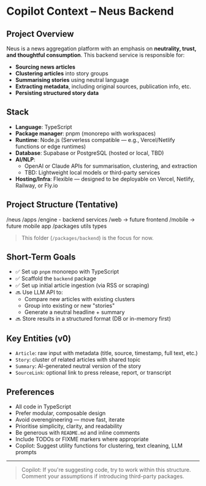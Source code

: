 # Copilot Context – Neus Backend

## Project Overview

Neus is a news aggregation platform with an emphasis on **neutrality, trust, and thoughtful consumption**. This backend service is responsible for:

- **Sourcing news articles**
- **Clustering articles** into story groups
- **Summarising stories** using neutral language
- **Extracting metadata**, including original sources, publication info, etc.
- **Persisting structured story data**

## Stack

- **Language**: TypeScript
- **Package manager**: pnpm (monorepo with workspaces)
- **Runtime**: Node.js (Serverless compatible — e.g., Vercel/Netlify functions or edge runtimes)
- **Database**: Supabase or PostgreSQL (hosted or local, TBD)
- **AI/NLP**:
  - OpenAI or Claude APIs for summarisation, clustering, and extraction
  - TBD: Lightweight local models or third-party services
- **Hosting/Infra**: Flexible — designed to be deployable on Vercel, Netlify, Railway, or Fly.io

## Project Structure (Tentative)

/neus
/apps
/engine - backend services
/web → future frontend
/mobile → future mobile app
/packages
utils
types

> This folder (`/packages/backend`) is the focus for now.

## Short-Term Goals

- ✅ Set up `pnpm` monorepo with TypeScript
- ✅ Scaffold the `backend` package
- ✅ Set up initial article ingestion (via RSS or scraping)
- 🔜 Use LLM API to:
  - Compare new articles with existing clusters
  - Group into existing or new "stories"
  - Generate a neutral headline + summary
- 🔜 Store results in a structured format (DB or in-memory first)

## Key Entities (v0)

- `Article`: raw input with metadata (title, source, timestamp, full text, etc.)
- `Story`: cluster of related articles with shared topic
- `Summary`: AI-generated neutral version of the story
- `SourceLink`: optional link to press release, report, or transcript

## Preferences

- All code in TypeScript
- Prefer modular, composable design
- Avoid overengineering — move fast, iterate
- Prioritise simplicity, clarity, and readability
- Be generous with `README.md` and inline comments
- Include TODOs or FIXME markers where appropriate
- Copilot: Suggest utility functions for clustering, text cleaning, LLM prompts

---

> Copilot: If you're suggesting code, try to work within this structure. Comment your assumptions if introducing third-party packages.
